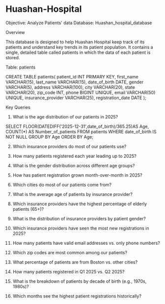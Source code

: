 # Huashan-Hospital
Objective: Analyze Patients' data
Database: Huashan_hospital_database

Overview

This database is designed to help Huashan Hospital keep track of its patients and understand key trends in its patient population. It contains a single, detailed table called patients in which the data of each patient is stored.

Table: patients 

CREATE TABLE patients(
        patient_id INT PRIMARY KEY,
    first_name VARCHAR(15),
    last_name VARCHAR(15),
    date_of_birth DATE,
    gender VARCHAR(5),
    address VARCHAR(100),
    city VARCHAR(20),
    state VARCHAR(20),
    zip_code INT,
    phone BIGINT UNIQUE,
    email VARCHAR(50) UNIQUE,
    insurance_provider VARCHAR(25),
    registration_date DATE 
);

Key Queries 
1. What is the age distribution of our patients in 2025?  

SELECT FLOOR(DATEDIFF('2025-12-31',date_of_birth)/365.25)AS Age, COUNT(*) AS Number_of_patients FROM patients
WHERE date_of_birth IS NOT NULL
GROUP BY Age
ORDER BY Age;

2. Which insurance providers do most of our patients use?  



3. How many patients registered each year leading up to 2025?  



4. What is the gender distribution across different age groups?  



5. How has patient registration grown month-over-month in 2025?  



6. Which cities do most of our patients come from?  



7. What is the average age of patients by insurance provider?  



8. Which insurance providers have the highest percentage of elderly patients (65+)?  



9. What is the distribution of insurance providers by patient gender? 



10. Which insurance providers have seen the most new registrations in 2025?  


 
11. How many patients have valid email addresses vs. only phone numbers?  



12. Which zip codes are most common among our patients?  



13. What percentage of patients are from Boston vs. other cities?  



14. How many patients registered in Q1 2025 vs. Q2 2025? 


15. What is the breakdown of patients by decade of birth (e.g., 1970s, 1980s)?  



16. Which months see the highest patient registrations historically?
